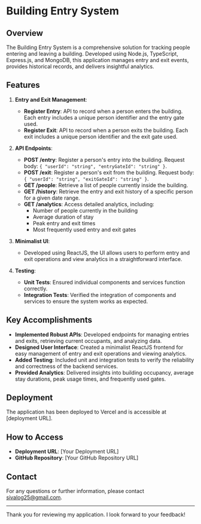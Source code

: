 # Building Entry System

## Overview

The Building Entry System is a comprehensive solution for tracking people entering and leaving a building. Developed using Node.js, TypeScript, Express.js, and MongoDB, this application manages entry and exit events, provides historical records, and delivers insightful analytics.



## Features

1. **Entry and Exit Management**:
   - **Register Entry**: API to record when a person enters the building. Each entry includes a unique person identifier and the entry gate used.
   - **Register Exit**: API to record when a person exits the building. Each exit includes a unique person identifier and the exit gate used.

2. **API Endpoints**:
   - **POST /entry**: Register a person's entry into the building. Request body: `{ "userId": "string", "entryGateId": "string" }`.
   - **POST /exit**: Register a person's exit from the building. Request body: `{ "userId": "string", "exitGateId": "string" }`.
   - **GET /people**: Retrieve a list of people currently inside the building.
   - **GET /history**: Retrieve the entry and exit history of a specific person for a given date range.
   - **GET /analytics**: Access detailed analytics, including:
     - Number of people currently in the building
     - Average duration of stay
     - Peak entry and exit times
     - Most frequently used entry and exit gates

3. **Minimalist UI**:
   - Developed using ReactJS, the UI allows users to perform entry and exit operations and view analytics in a straightforward interface.

4. **Testing**:
   - **Unit Tests**: Ensured individual components and services function correctly.
   - **Integration Tests**: Verified the integration of components and services to ensure the system works as expected.

## Key Accomplishments

- **Implemented Robust APIs**: Developed endpoints for managing entries and exits, retrieving current occupants, and analyzing data.
- **Designed User Interface**: Created a minimalist ReactJS frontend for easy management of entry and exit operations and viewing analytics.
- **Added Testing**: Included unit and integration tests to verify the reliability and correctness of the backend services.
- **Provided Analytics**: Delivered insights into building occupancy, average stay durations, peak usage times, and frequently used gates.

## Deployment

The application has been deployed to Vercel and is accessible at [deployment URL]. 


## How to Access

- **Deployment URL**: [Your Deployment URL]
- **GitHub Repository**: [Your GitHub Repository URL]

## Contact

For any questions or further information, please contact [sivalog25@gmail.com](mailto:sivalog25@gmail.com).

---

Thank you for reviewing my application. I look forward to your feedback!

